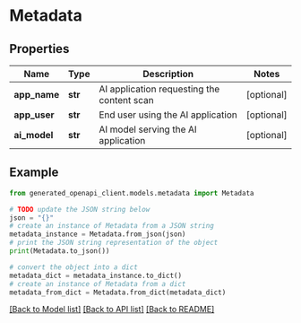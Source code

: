 # Metadata


## Properties

Name | Type | Description | Notes
------------ | ------------- | ------------- | -------------
**app_name** | **str** | AI application requesting the content scan | [optional] 
**app_user** | **str** | End user using the AI application | [optional] 
**ai_model** | **str** | AI model serving the AI application | [optional] 

## Example

```python
from generated_openapi_client.models.metadata import Metadata

# TODO update the JSON string below
json = "{}"
# create an instance of Metadata from a JSON string
metadata_instance = Metadata.from_json(json)
# print the JSON string representation of the object
print(Metadata.to_json())

# convert the object into a dict
metadata_dict = metadata_instance.to_dict()
# create an instance of Metadata from a dict
metadata_from_dict = Metadata.from_dict(metadata_dict)
```
[[Back to Model list]](../README.md#documentation-for-models) [[Back to API list]](../README.md#documentation-for-api-endpoints) [[Back to README]](../README.md)


